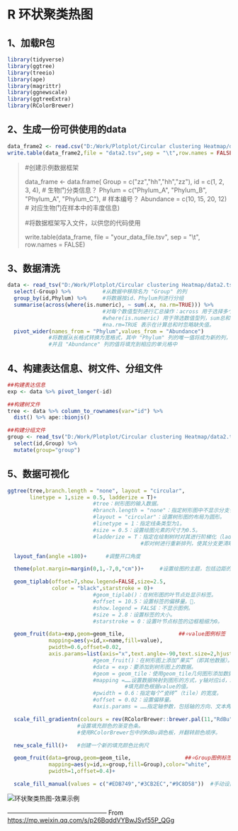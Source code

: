 # R 环状聚类热图

## 1、加载R包

```R
library(tidyverse)
library(ggtree)
library(treeio)
library(ape)
library(magrittr)
library(ggnewscale)
library(ggtreeExtra)
library(RColorBrewer)
```



## 2、生成一份可供使用的data

```R
data_frame2 <- read.csv("D:/Work/Plotplot/Circular clustering Heatmap/data.csv")
write.table(data_frame2,file = "data2.tsv",sep = "\t",row.names = FALSE)
```

> #创建示例数据框架
>
> data_frame <- data.frame(
>   Group = c("zz","hh","hh","zz"),
>   id = c(1, 2, 3, 4),  # 生物门分类信息？
>   Phylum = c("Phylum_A", "Phylum_B", "Phylum_A", "Phylum_C"),  # 样本编号？
>   Abundance = c(10, 15, 20, 12)  # 对应生物门在样本中的丰度信息)
>
> #将数据框架写入文件，以供您的代码使用
>
> write.table(data_frame, file = "your_data_file.tsv", sep = "\t", row.names = FALSE)
>



## 3、数据清洗

```R
data <- read_tsv("D:/Work/Plotplot/Circular clustering Heatmap/data2.tsv") %>% 
  select(-Group) %>%          #从数据中移除名为 "Group" 的列
  group_by(id,Phylum) %>%     #将数据按id、Phylum列进行分组
  summarise(across(where(is.numeric), ~ sum(.x, na.rm=TRUE))) %>%    
                              #对每个数值型列进行汇总操作：across 用于选择多个列，
                              #where(is.numeric) 用于筛选数值型列，sum总和计算，
                              #na.rm=TRUE 表示在计算总和时忽略缺失值。
  pivot_wider(names_from = "Phylum",values_from = "Abundance")
             #将数据从长格式转换为宽格式，其中 "Phylum" 列的唯一值将成为新的列，
             #并且 "Abundance" 列的值将填充到相应的单元格中
```



## 4、构建表达信息、树文件、分组文件

```R
##构建表达信息
exp <- data %>% pivot_longer(-id)

##构建树文件
tree <- data %>% column_to_rownames(var="id") %>% 
  dist() %>% ape::bionjs()

##构建分组文件
group <- read_tsv("D:/Work/Plotplot/Circular clustering Heatmap/data2.tsv") %>% 
  select(id,Group) %>% 
  mutate(group="group")
```



## 5、数据可视化

```R
ggtree(tree,branch.length = "none", layout = "circular",
       linetype = 1,size = 0.5, ladderize = T)+
                           #tree：树形图的输入数据。
                           #branch.length = "none"：指定树形图中不显示分支长度。
                           #layout = "circular"：设置树形图的布局为圆形。
                           #linetype = 1：指定线条类型为1。
                           #size = 0.5：设置绘图元素的尺寸为0.5。
                           #ladderize = T：指定在绘制树时对其进行阶梯化（ladderize）处理，
                                          #即对树进行重新排列，使其分支更清晰。

  layout_fan(angle =180)+      #调整开口角度

  theme(plot.margin=margin(0,1,-7,0,"cm"))+     #设置绘图的主题，包括边距的设置

  geom_tiplab(offset=7,show.legend=FALSE,size=2.5,
              color = "black",starstroke = 0)+
                           #geom_tiplab()：在树形图的叶节点处显示标签。
                           #offset = 10.5：设置标签的偏移量。🔺.
                           #show.legend = FALSE：不显示图例。
                           #size = 2.8：设置标签的大小。
                           #starstroke = 0：设置叶节点标签的边框粗细为0。

  geom_fruit(data=exp,geom=geom_tile,                 ##⭐value图例标签
             mapping=aes(y=id,x=name,fill=value),
             pwidth=0.6,offset=0.02,
             axis.params=list(axis="x",text.angle=-90,text.size=2,hjust=0))+
                           #geom_fruit()：在树形图上添加“果实”（即其他数据）。
                           #data = exp：要添加到树形图上的数据。
                           #geom = geom_tile：使用geom_tile几何图形添加数据。
                           #mapping =……设置数据映射到图形的方式，y轴对应id，x轴对应name，
                                     #填充颜色根据value的值。
                           #pwidth = 0.6：指定每个“瓷砖”（tile）的宽度。
                           #offset = 0.02：设置偏移量。
                           #axis.params = ……指定轴参数，包括轴的方向、文本角度、文本大小和水平对齐方式。

  scale_fill_gradientn(colours = rev(RColorBrewer::brewer.pal(11,"RdBu")))+
                      #设置填充颜色的渐变色条。
                      #使用RColorBrewer包中的RdBu调色板，并翻转颜色顺序。

  new_scale_fill()+   #创建一个新的填充颜色比例尺

  geom_fruit(data=group,geom=geom_tile,                 ##⭐Group图例标签
             mapping=aes(y=id,x=group,fill=Group),color="white",
             pwidth=1,offset=0.4)+

  scale_fill_manual(values = c("#EDB749","#3CB2EC","#9C8D58"))  #手动设置填充颜色。
```



![环状聚类热图-效果示例](https://grp-share-code.obs.cn-north-4.myhuaweicloud.com/环状聚类热图-效果示例.png)

————————————————
From  https://mp.weixin.qq.com/s/p26BqddVYBwJSvf55P_QGg